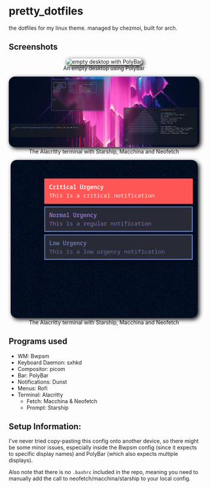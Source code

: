 # pretty_dotfiles
the dotfiles for my linux theme. managed by chezmoi, built for arch.

## Screenshots

<p align="center">
  <img alt="empty desktop with PolyBar" src="img/bspwm_theme-desktop.png" style="border-radius: 1rem; box-shadow: 4px 4px 12px black">
  <br>
  An empty desktop using PolyBar
</p>

<p align="center">
  <img alt="screenshot of multiple terminals" src="img/bspwm_theme-terminal.png" style="border-radius: 1rem; box-shadow: 4px 4px 12px black">
  <br>
  The Alacritty terminal with Starship, Macchina and Neofetch
</p>

<p align="center">
  <img alt="screenshot of notifications with differing urgency" src="img/bspwm_theme-notifications.png" style="border-radius: 1rem; box-shadow: 4px 4px 12px black">
  <br>
  The Alacritty terminal with Starship, Macchina and Neofetch
</p>


## Programs used

- WM: Bwpsm
- Keyboard Daemon: sxhkd
- Compositor: picom
- Bar: PolyBar
- Notifications: Dunst
- Menus: Rofi
- Terminal: Alacritty
  - Fetch: Macchina & Neofetch
  - Prompt: Starship

## Setup Information:

I've never tried copy-pasting this config onto another device, so there might be some minor issues, especially inside the Bwpsm config (since it expects to specific display names) and PolyBar (which also expects multiple displays).

Also note that there is no `.bashrc` included in the repo, meaning you need to manually add the call to neofetch/macchina/starship to your local config.
